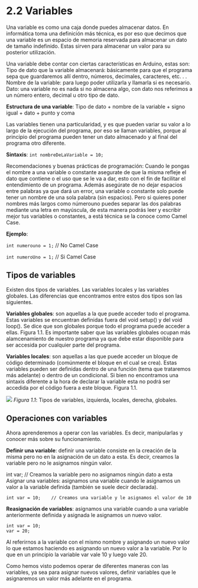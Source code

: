 # **2.2 Variables**

Una variable es como una caja donde puedes almacenar datos. En informática toma una definición más técnica, es por eso que decimos que una variable es un espacio de memoria reservada para almacenar un dato de tamaño indefinido. Estas sirven para almacenar un valor para su posterior utilización. 

Una variable debe contar con ciertas características en Arduino, estas son:
Tipo de dato que la variable almacenará: básicamente para que el programa sepa que guardaremos allí dentro, números, decimales, caracteres, etc. . .
Nombre de la variable: para luego poder utilizarla y llamarla si es necesario.
Dato: una variable no es nada si no almacena algo, con dato nos referimos a un número entero, decimal u otro tipo de dato.

**Estructura de una variable**: Tipo de dato + nombre de la variable + signo igual + dato + punto y coma

Las variables tienen una particularidad, y es que pueden variar su valor a lo largo de la ejecución del programa, por eso se llaman variables, porque al principio del programa pueden tener un dato almacenado y al final del programa otro diferente.

**Sintaxis**: `int nombreDeLaVariable = 10;`

Recomendaciones y buenas prácticas de programación: Cuando le pongas el nombre a una variable o constante asegurate de que la misma refleje el dato que contiene o el uso que se le va a dar, esto con el fin de facilitar el entendimiento de un programa. Además asegúrate de no dejar espacios entre palabras ya que dará un error, una variable o constante solo puede tener un nombre de una sola palabra (sin espacios). Pero si quieres poner nombres más largos como númerouno puedes separar las dos palabras mediante una letra en mayúscula, de esta manera podrás leer y escribir mejor tus variables o constantes, a está técnica se la conoce como Camel Case.

**Ejemplo**:

``int numerouno = 1;``        // No Camel Case

``int numeroUno = 1;``        // Si Camel Case

## **Tipos de variables**

Existen dos tipos de variables. Las variables locales y las variables globales. Las diferencias que encontramos entre estos dos tipos son las siguientes. 

**Variables globales**: son aquellas a la que puede acceder todo el programa. Estas variables se encuentran definidas fuera del void setup() y del void loop(). Se dice que son globales porque todo el programa puede acceder a ellas. Figura 1.1. Es importante saber que las variables globales ocupan más alamcenamiento de nuestro programa ya que debe estar disponible para ser accesida por cualquier parte del programa.

**Variables locales**: son aquellas a las que puede acceder un bloque de código determinado (comúnmente el bloque en el cual se crea). Estas variables pueden ser definidas dentro de una función (tema que trataremos más adelante) o dentro de un condicional. Si bien no encontramos una sintaxis diferente a la hora de declarar la variable esta no podrá ser accedida por el código fuera a este bloque. Figura 1.1.

![](https://i.imgur.com/kHpoVmF.png)
*Figura 1.1*: Tipos de variables, izquierda, locales, derecha, globales.

## **Operaciones con variables**

Ahora aprenderemos a operar con las variables. Es decir, manipularlas y conocer más sobre su funcionamiento. 

**Definir una variable**: definir una variable consiste en la creación de la misma pero no en la asignación de un dato a esta. Es decir, creamos la variable pero no le asignamos ningún valor. 

int var;    // Creamos la variable pero no asignamos ningún dato a esta
Asignar una variables: asignamos una variable cuando le asignamos un valor a la variable definida (también se suele decir declarada). 

```arduino
int var = 10;    // Creamos una variable y le asignamos el valor de 10
```

**Reasignación de variables**:  asignamos una variable cuando a una variable anteriormente definida y asignada le asignamos un nuevo valor. 

```arduino
int var = 10;
var = 20;

```
Al referirnos a la variable con el mismo nombre y asignando un nuevo valor lo que estamos haciendo es asignando un nuevo valor a la variable. Por lo que en un principio la variable var vale 10 y luego vale 20. 

Como hemos visto podemos operar de diferentes maneras con las variables, ya sea para asignar nuevos valores, definir variables que le asignaremos un valor más adelante en el programa.
